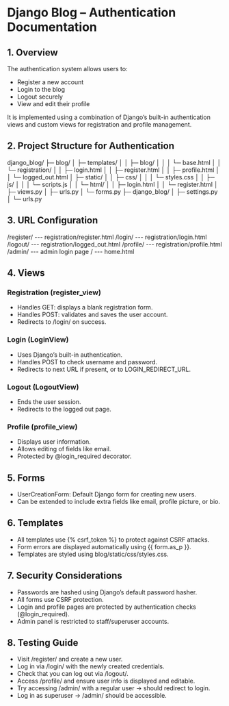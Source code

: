 # Django Blog – Authentication Documentation
## 1. Overview

The authentication system allows users to:
- Register a new account
- Login to the blog
- Logout securely
- View and edit their profile

It is implemented using a combination of Django’s built-in authentication views and custom views for registration and profile management.

## 2. Project Structure for Authentication

django_blog/
├─ blog/
│  ├─ templates/
│  │  ├─ blog/
│  │  │  └─ base.html
│  │  └─ registration/
│  │     ├─ login.html
│  │     ├─ register.html
│  │     ├─ profile.html
│  │     └─ logged_out.html
│  ├─ static/
│  │  ├─ css/
│  │  │  └─ styles.css
│  │  ├─ js/
│  │  │  └─ scripts.js
│  │  └─ html/
│  │     ├─ login.html
│  │     └─ register.html
│  ├─ views.py
│  ├─ urls.py
│  └─ forms.py
├─ django_blog/
│  ├─ settings.py
│  └─ urls.py

## 3. URL Configuration
/register/	---  registration/register.html
/login/	 ---	registration/login.html	
/logout/	---	registration/logged_out.html
/profile/	---	registration/profile.html
/admin/	---	admin login page
/	---	home.html

## 4. Views
### Registration (register_view)
- Handles GET: displays a blank registration form.
- Handles POST: validates and saves the user account.
- Redirects to /login/ on success.
### Login (LoginView)
- Uses Django’s built-in authentication.
- Handles POST to check username and password.
- Redirects to next URL if present, or to LOGIN_REDIRECT_URL.
### Logout (LogoutView)
- Ends the user session.
- Redirects to the logged out page.
### Profile (profile_view)
- Displays user information.
- Allows editing of fields like email.
- Protected by @login_required decorator.

## 5. Forms
- UserCreationForm: Default Django form for creating new users.
- Can be extended to include extra fields like email, profile picture, or bio.

## 6. Templates
- All templates use {% csrf_token %} to protect against CSRF attacks.
- Form errors are displayed automatically using {{ form.as_p }}.
- Templates are styled using blog/static/css/styles.css.

## 7. Security Considerations
- Passwords are hashed using Django’s default password hasher.
- All forms use CSRF protection.
- Login and profile pages are protected by authentication checks (@login_required).
- Admin panel is restricted to staff/superuser accounts.

## 8. Testing Guide
- Visit /register/ and create a new user.
- Log in via /login/ with the newly created credentials.
- Check that you can log out via /logout/.
- Access /profile/ and ensure user info is displayed and editable.
- Try accessing /admin/ with a regular user → should redirect to login.
- Log in as superuser → /admin/ should be accessible.